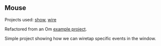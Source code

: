## Mouse

Projects used: [show](https://github.com/controlroom/show),
[wire](https://github.com/controlroom/wire)

Refactored from an Om [example
project](https://github.com/swannodette/om/tree/master/examples/mouse).

Simple project showing how we can wiretap specific events in the window.
